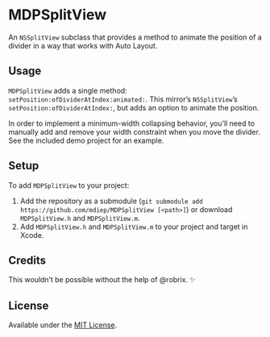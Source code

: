 # MDPSplitView
An `NSSplitView` subclass that provides a method to animate the position of a divider in a way that works with Auto Layout.

## Usage
`MDPSplitView` adds a single method: `setPosition:ofDividerAtIndex:animated:`. This mirror’s `NSSplitView`’s `setPosition:ofDividerAtIndex:`, but adds an option to animate the position.

In order to implement a minimum-width collapsing behavior, you’ll need to manually add and remove your width constraint when you move the divider. See the included demo project for an example.

## Setup
To add `MDPSplitView` to your project:

1. Add the repository as a submodule (`git submodule add https://github.com/mdiep/MDPSplitView [<path>]`) or download `MDPSplitView.h` and `MDPSplitView.m`.
2. Add `MDPSplitView.h` and `MDPSplitView.m` to your project and target in Xcode.

## Credits
This wouldn’t be possible without the help of @robrix. :sparkles:

## License
Available under the [MIT License](LICENSE.md).
